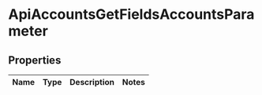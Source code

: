 

# ApiAccountsGetFieldsAccountsParameter


## Properties

| Name | Type | Description | Notes |
|------------ | ------------- | ------------- | -------------|




